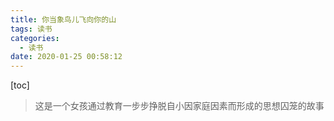 ```yaml
---
title: 你当象鸟儿飞向你的山
tags: 读书
categories:
  - 读书
date: 2020-01-25 00:58:12
---
```


[toc]

> 这是一个女孩通过教育一步步挣脱自小因家庭因素而形成的思想囚笼的故事

